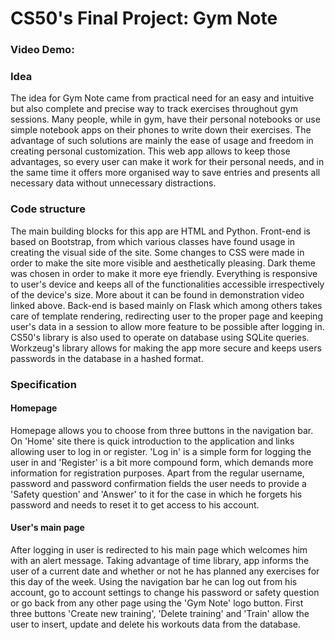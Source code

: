 # CS50's Final Project: Gym Note
### Video Demo: 
### Idea 
The idea for Gym Note came from practical need for an easy and intuitive but also complete and precise way to track exercises throughout gym sessions. 
Many people, while in gym, have their personal notebooks or use simple notebook apps on their phones to write down their exercises. The advantage of such
solutions are mainly the ease of usage and freedom in creating personal customization.
This web app allows to keep those advantages, so every user can make it work for their personal needs, and in the same time it offers more organised way to save entries and presents all necessary data without unnecessary distractions. 
### Code structure
The main building blocks for this app are HTML and Python. Front-end is based on Bootstrap, from which various classes have found usage in creating the visual side of the site. Some changes to CSS were made in order to make the site more visible and aesthetically pleasing. Dark theme was chosen in order to make it more eye friendly. Everything is responsive to user's device and keeps all of the functionalities accessible irrespectively of the device's size. More about it can be found in demonstration video linked above.
Back-end is based mainly on Flask which among others takes care of template rendering, redirecting user to the proper page and keeping user's data in a session to allow more feature to be possible after logging in. CS50's library is also used to operate on database using SQLite queries. Workzeug's library allows for making the app more secure and keeps users passwords in the database in a hashed format. 
### Specification
#### Homepage
Homepage allows you to choose from three buttons in the navigation bar. On 'Home' site there is quick introduction to the application and links allowing user to log in or register. 'Log in' is a simple form for logging the user in and 'Register' is a bit more compound form, which demands more information for registration purposes. Apart from the regular username, password and password confirmation fields the user needs to provide a 'Safety question' and 'Answer' to it for the case in which he forgets his password and needs to reset it to get access to his account. 
#### User's main page
After logging in user is redirected to his main page which welcomes him with an alert message. Taking advantage of time library, app informs the user of a current date and whether or not he has planned any exercises for this day of the week. Using the navigation bar he can log out from his account, go to account settings to change his password or safety question or go back from any other page using the 'Gym Note' logo button.
First three buttons 'Create new training', 'Delete training' and 'Train' allow the user to insert, update and delete his workouts data from the database.  